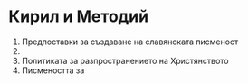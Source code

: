 # Кирил и Методий
1. Предпоставки за създаване на славянската писменост
2. 
3. Политиката за разпространението на Христянството
4. Писмеността за 
